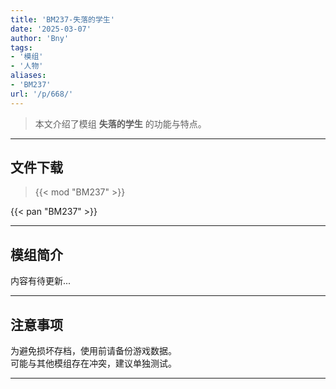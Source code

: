 ```yaml
---
title: 'BM237-失落的学生'
date: '2025-03-07'
author: 'Bny'
tags:
- '模组'
- '人物'
aliases:
- 'BM237'
url: '/p/668/'
---
```


> 本文介绍了模组 **失落的学生** 的功能与特点。

---

## 文件下载  

> {{< mod "BM237" >}}  

{{< pan "BM237" >}}  

---

## 模组简介

>  
内容有待更新...  

---

## 注意事项

>  
为避免损坏存档，使用前请备份游戏数据。  
可能与其他模组存在冲突，建议单独测试。  

---

